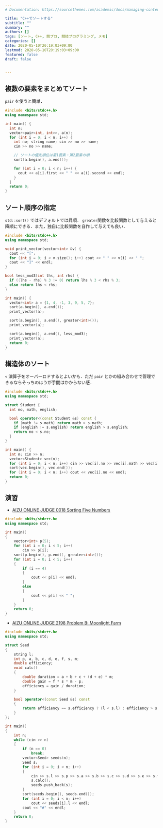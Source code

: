 ```yaml
---
# Documentation: https://sourcethemes.com/academic/docs/managing-content/

title: "C++でソートする"
subtitle: ""
summary: ""
authors: []
tags: [ソート, C++, 競プロ, 競技プログラミング, メモ]
categories: []
date: 2020-05-10T20:19:03+09:00
lastmod: 2020-05-10T20:19:03+09:00
featured: false
draft: false


---
```


## 複数の要素をまとめてソート

`pair` を使うと簡単．

```c++
#include <bits/stdc++.h>
using namespace std;

int main() {
  int n;
  vector<pair<int, int>>, a(n);
  for (int i = 0; i < n; i++) {
    int no; string name; cin >> no >> name;
    cin >> no >> name;

    // ソートの優先順位は第1要素・第2要素の順
    sort(a.begin(), a.end());

    for (int i = 0; i < n; i++) {
      cout << a[i].first << " " << a[i].second << endl;
    }
  }
  return 0;
}
```

## ソート順序の指定

`std::sort()` ではデフォルトでは昇順． `greater`関数を比較関数として与えると降順にできる．また，独自に比較関数を自作して与えても良い．

```c++
#include <bits/stdc++.h>
using namespace std;

void print_vector(vector<int> &v) {
  cout << "[";
  for (int i = 0; i < v.size(); i++) cout << " " << v[i] << " ";
  cout << "]" << endl;
}

bool less_mod3(int lhs, int rhs) {
  if ((lhs - rhs) % 3 != 0) return lhs % 3 < rhs % 3;
  else return lhs < rhs;
}

int main() {
  vector<int> a = {1, 4, -1, 3, 9, 5, 7};
  sort(a.begin(), a.end());
  print_vector(a);

  sort(a.begin(), a.end(), greater<int>());
  print_vector(a);

  sort(a.begin(), a.end(), less_mod3);
  print_vector(a);
  return 0;
}
```

## 構造体のソート

`<` 演算子をオーバーロドするとよいかも．ただ `pair` とかの組み合わせで管理できるならそっちのほうが手間はかからない感．

```c++
#include <bits/stdc++.h>
using namespace std;

struct Student {
  int no, math, english;

  bool operator<(const Student &s) const {
    if (math != s.math) return math > s.math;
    if (english != s.english) return english > s.english;
    return no < s.no;
  }
}

int main() {
  int n; cin >> n;
  vector<Student> vec(n);
  for (int i = 0; i < n; i++) cin >> vec[i].no >> vec[i].math >> vec[i].english;
  sort(vec.begin(), vec.end());
  for (int i = 0; i < n; i++) cout << vec[i].no << endl;
  return 0;
}
```

## 演習

- [AIZU ONLINE JUDGE 0018 Sorting Five Numbers](http://judge.u-aizu.ac.jp/onlinejudge/description.jsp?id=0018&lang=jp)

```c++
#include <bits/stdc++.h>
using namespace std;

int main()
{
    vector<int> p(5);
    for (int i = 0; i < 5; i++)
        cin >> p[i];
    sort(p.begin(), p.end(), greater<int>());
    for (int i = 0; i < 5; i++)
    {
        if (i == 4)
        {
            cout << p[i] << endl;
        }
        else
        {
            cout << p[i] << " ";
        }
    }
    return 0;
}
```

- [AIZU ONLINE JUDGE 2198 Problem B: Moonlight Farm](http://judge.u-aizu.ac.jp/onlinejudge/description.jsp?id=2198&lang=jp)

```c++
#include <bits/stdc++.h>
using namespace std;

struct Seed
{
    string l;
    int p, a, b, c, d, e, f, s, m;
    double efficiency;
    void calc()
    {
        double duration = a + b + c + (d + e) * m;
        double gain = f * s * m - p;
        efficiency = gain / duration;
    }

    bool operator<(const Seed &s) const
    {
        return efficiency == s.efficiency ? (l < s.l) : efficiency > s.efficiency;
    }
};

int main()
{
    int n;
    while (cin >> n)
    {
        if (n == 0)
            break;
        vector<Seed> seeds(n);
        Seed s;
        for (int i = 0; i < n; i++)
        {
            cin >> s.l >> s.p >> s.a >> s.b >> s.c >> s.d >> s.e >> s.f >> s.s >> s.m;
            s.calc();
            seeds.push_back(s);
        }
        sort(seeds.begin(), seeds.end());
        for (int i = 0; i < n; i++)
            cout << seeds[i].l << endl;
        cout << "#" << endl;
    }
    return 0;
}
```
